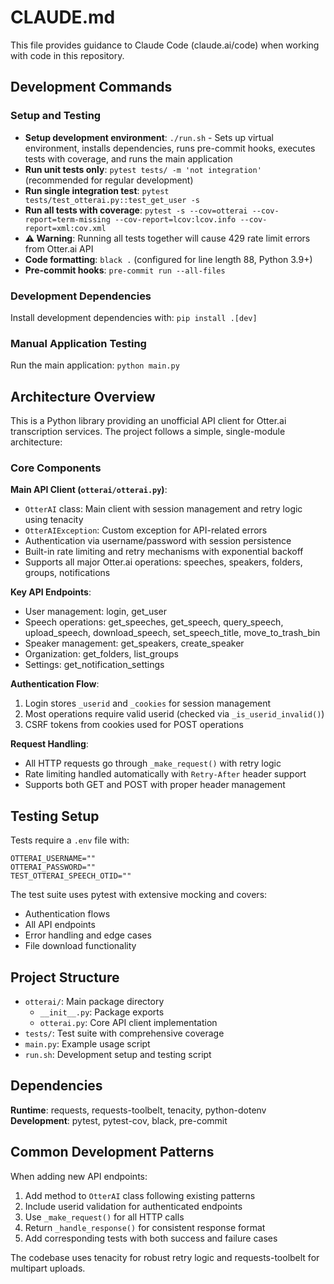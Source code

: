 # CLAUDE.md

This file provides guidance to Claude Code (claude.ai/code) when working with code in this repository.

## Development Commands

### Setup and Testing
- **Setup development environment**: `./run.sh` - Sets up virtual environment, installs dependencies, runs pre-commit hooks, executes tests with coverage, and runs the main application
- **Run unit tests only**: `pytest tests/ -m 'not integration'` (recommended for regular development)
- **Run single integration test**: `pytest tests/test_otterai.py::test_get_user -s`
- **Run all tests with coverage**: `pytest -s --cov=otterai --cov-report=term-missing --cov-report=lcov:lcov.info --cov-report=xml:cov.xml`
- **⚠️ Warning**: Running all tests together will cause 429 rate limit errors from Otter.ai API
- **Code formatting**: `black .` (configured for line length 88, Python 3.9+)
- **Pre-commit hooks**: `pre-commit run --all-files`

### Development Dependencies
Install development dependencies with: `pip install .[dev]`

### Manual Application Testing
Run the main application: `python main.py`

## Architecture Overview

This is a Python library providing an unofficial API client for Otter.ai transcription services. The project follows a simple, single-module architecture:

### Core Components

**Main API Client (`otterai/otterai.py`)**:
- `OtterAI` class: Main client with session management and retry logic using tenacity
- `OtterAIException`: Custom exception for API-related errors
- Authentication via username/password with session persistence
- Built-in rate limiting and retry mechanisms with exponential backoff
- Supports all major Otter.ai operations: speeches, speakers, folders, groups, notifications

**Key API Endpoints**:
- User management: login, get_user
- Speech operations: get_speeches, get_speech, query_speech, upload_speech, download_speech, set_speech_title, move_to_trash_bin
- Speaker management: get_speakers, create_speaker
- Organization: get_folders, list_groups
- Settings: get_notification_settings

**Authentication Flow**:
1. Login stores `_userid` and `_cookies` for session management
2. Most operations require valid userid (checked via `_is_userid_invalid()`)
3. CSRF tokens from cookies used for POST operations

**Request Handling**:
- All HTTP requests go through `_make_request()` with retry logic
- Rate limiting handled automatically with `Retry-After` header support
- Supports both GET and POST with proper header management

## Testing Setup

Tests require a `.env` file with:
```
OTTERAI_USERNAME=""
OTTERAI_PASSWORD=""
TEST_OTTERAI_SPEECH_OTID=""
```

The test suite uses pytest with extensive mocking and covers:
- Authentication flows
- All API endpoints
- Error handling and edge cases
- File download functionality

## Project Structure

- `otterai/`: Main package directory
  - `__init__.py`: Package exports
  - `otterai.py`: Core API client implementation
- `tests/`: Test suite with comprehensive coverage
- `main.py`: Example usage script
- `run.sh`: Development setup and testing script

## Dependencies

**Runtime**: requests, requests-toolbelt, tenacity, python-dotenv
**Development**: pytest, pytest-cov, black, pre-commit

## Common Development Patterns

When adding new API endpoints:
1. Add method to `OtterAI` class following existing patterns
2. Include userid validation for authenticated endpoints
3. Use `_make_request()` for all HTTP calls
4. Return `_handle_response()` for consistent response format
5. Add corresponding tests with both success and failure cases

The codebase uses tenacity for robust retry logic and requests-toolbelt for multipart uploads.